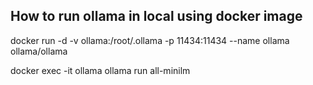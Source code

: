 ﻿## How to run ollama in local using docker image

docker run -d -v ollama:/root/.ollama -p 11434:11434 --name ollama ollama/ollama


docker exec -it ollama ollama run all-minilm
